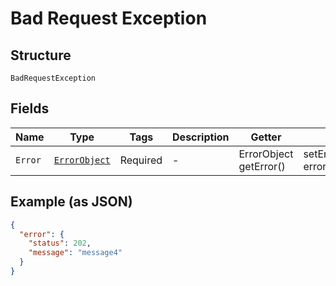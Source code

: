 
# Bad Request Exception

## Structure

`BadRequestException`

## Fields

| Name | Type | Tags | Description | Getter | Setter |
|  --- | --- | --- | --- | --- | --- |
| `Error` | [`ErrorObject`](../../doc/models/error-object.md) | Required | - | ErrorObject getError() | setError(ErrorObject error) |

## Example (as JSON)

```json
{
  "error": {
    "status": 202,
    "message": "message4"
  }
}
```

